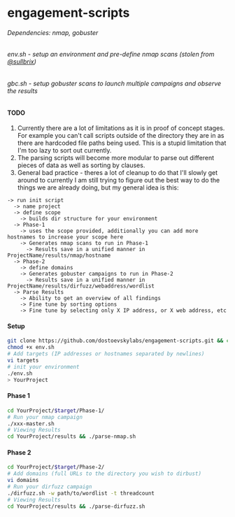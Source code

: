 # engagement-scripts
###### Dependencies: nmap, gobuster

###### env.sh - setup an environment and pre-define nmap scans (stolen from [@sullbrix](https://github.com/sullbrix/engagement-tools/blob/master/EH_Setup.sh))
###### gbc.sh - setup gobuster scans to launch multiple campaigns and observe the results

#### TODO
1.  Currently there are a lot of limitations as it is in proof of concept stages. For example you can't call scripts outside of the directory they are in as there are hardcoded file paths being used. This is a stupid limitation that I'm too lazy to sort out currently.
2.  The parsing scripts will become more modular to parse out different pieces of data as well as sorting by clauses.
3.  General bad practice - theres a lot of cleanup to do that I'll slowly get around to currently I am still trying to figure out the best way to do the things we are already doing, but my general idea is this:
```
-> run init script
  -> name project
  -> define scope
    -> builds dir structure for your environment
  -> Phase-1
    -> uses the scope provided, additionally you can add more hostnames to increase your scope here
    -> Generates nmap scans to run in Phase-1
      -> Results save in a unified manner in ProjectName/results/nmap/hostname
  -> Phase-2
    -> define domains
    -> Generates gobuster campaigns to run in Phase-2
      -> Results save in a unified manner in ProjectName/results/dirfuzz/webaddress/wordlist
  -> Parse Results
    -> Ability to get an overview of all findings
    -> Fine tune by sorting options
    -> Fine tune by selecting only X IP address, or X web address, etc
```

#### Setup
```bash
git clone https://github.com/dostoevskylabs/engagement-scripts.git && cd engagement-scripts
chmod +x env.sh
# Add targets (IP addresses or hostnames separated by newlines)
vi targets
# init your environment
./env.sh
> YourProject
```

#### Phase 1
```bash
cd YourProject/$target/Phase-1/
# Run your nmap campaign
./xxx-master.sh
# Viewing Results
cd YourProject/results && ./parse-nmap.sh
```

#### Phase 2
```bash
cd YourProject/$target/Phase-2/
# Add domains (full URLs to the directory you wish to dirbust)
vi domains
# Run your dirfuzz campaign
./dirfuzz.sh -w path/to/wordlist -t threadcount
# Viewing Results
cd YourProject/results && ./parse-dirfuzz.sh
```

